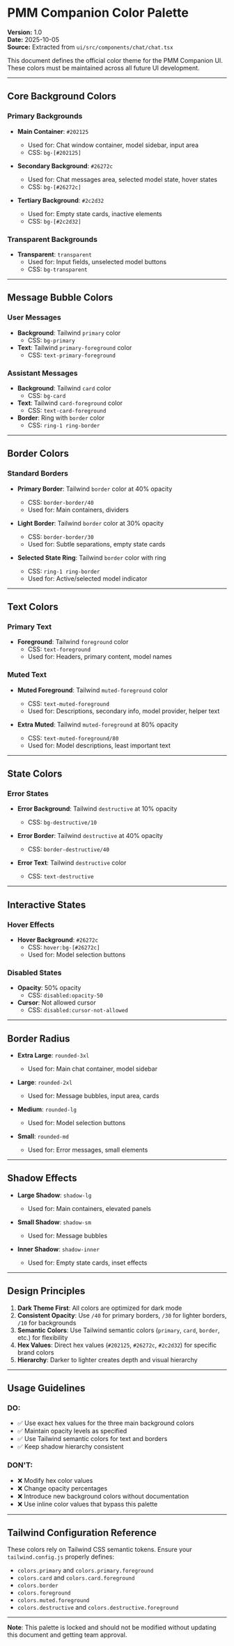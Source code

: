 # PMM Companion Color Palette

**Version:** 1.0  
**Date:** 2025-10-05  
**Source:** Extracted from `ui/src/components/chat/chat.tsx`

This document defines the official color theme for the PMM Companion UI. These colors must be maintained across all future UI development.

---

## Core Background Colors

### Primary Backgrounds
- **Main Container**: `#202125`
  - Used for: Chat window container, model sidebar, input area
  - CSS: `bg-[#202125]`

- **Secondary Background**: `#26272c`
  - Used for: Chat messages area, selected model state, hover states
  - CSS: `bg-[#26272c]`

- **Tertiary Background**: `#2c2d32`
  - Used for: Empty state cards, inactive elements
  - CSS: `bg-[#2c2d32]`

### Transparent Backgrounds
- **Transparent**: `transparent`
  - Used for: Input fields, unselected model buttons
  - CSS: `bg-transparent`

---

## Message Bubble Colors

### User Messages
- **Background**: Tailwind `primary` color
  - CSS: `bg-primary`
- **Text**: Tailwind `primary-foreground` color
  - CSS: `text-primary-foreground`

### Assistant Messages
- **Background**: Tailwind `card` color
  - CSS: `bg-card`
- **Text**: Tailwind `card-foreground` color
  - CSS: `text-card-foreground`
- **Border**: Ring with `border` color
  - CSS: `ring-1 ring-border`

---

## Border Colors

### Standard Borders
- **Primary Border**: Tailwind `border` color at 40% opacity
  - CSS: `border-border/40`
  - Used for: Main containers, dividers

- **Light Border**: Tailwind `border` color at 30% opacity
  - CSS: `border-border/30`
  - Used for: Subtle separations, empty state cards

- **Selected State Ring**: Tailwind `border` color with ring
  - CSS: `ring-1 ring-border`
  - Used for: Active/selected model indicator

---

## Text Colors

### Primary Text
- **Foreground**: Tailwind `foreground` color
  - CSS: `text-foreground`
  - Used for: Headers, primary content, model names

### Muted Text
- **Muted Foreground**: Tailwind `muted-foreground` color
  - CSS: `text-muted-foreground`
  - Used for: Descriptions, secondary info, model provider, helper text

- **Extra Muted**: Tailwind `muted-foreground` at 80% opacity
  - CSS: `text-muted-foreground/80`
  - Used for: Model descriptions, least important text

---

## State Colors

### Error States
- **Error Background**: Tailwind `destructive` at 10% opacity
  - CSS: `bg-destructive/10`

- **Error Border**: Tailwind `destructive` at 40% opacity
  - CSS: `border-destructive/40`

- **Error Text**: Tailwind `destructive` color
  - CSS: `text-destructive`

---

## Interactive States

### Hover Effects
- **Hover Background**: `#26272c`
  - CSS: `hover:bg-[#26272c]`
  - Used for: Model selection buttons

### Disabled States
- **Opacity**: 50% opacity
  - CSS: `disabled:opacity-50`
- **Cursor**: Not allowed cursor
  - CSS: `disabled:cursor-not-allowed`

---

## Border Radius

- **Extra Large**: `rounded-3xl`
  - Used for: Main chat container, model sidebar
  
- **Large**: `rounded-2xl`
  - Used for: Message bubbles, input area, cards

- **Medium**: `rounded-lg`
  - Used for: Model selection buttons

- **Small**: `rounded-md`
  - Used for: Error messages, small elements

---

## Shadow Effects

- **Large Shadow**: `shadow-lg`
  - Used for: Main containers, elevated panels

- **Small Shadow**: `shadow-sm`
  - Used for: Message bubbles

- **Inner Shadow**: `shadow-inner`
  - Used for: Empty state cards, inset effects

---

## Design Principles

1. **Dark Theme First**: All colors are optimized for dark mode
2. **Consistent Opacity**: Use `/40` for primary borders, `/30` for lighter borders, `/10` for backgrounds
3. **Semantic Colors**: Use Tailwind semantic colors (`primary`, `card`, `border`, etc.) for flexibility
4. **Hex Values**: Direct hex values (`#202125`, `#26272c`, `#2c2d32`) for specific brand colors
5. **Hierarchy**: Darker to lighter creates depth and visual hierarchy

---

## Usage Guidelines

### DO:
- ✅ Use exact hex values for the three main background colors
- ✅ Maintain opacity levels as specified
- ✅ Use Tailwind semantic colors for text and borders
- ✅ Keep shadow hierarchy consistent

### DON'T:
- ❌ Modify hex color values
- ❌ Change opacity percentages
- ❌ Introduce new background colors without documentation
- ❌ Use inline color values that bypass this palette

---

## Tailwind Configuration Reference

These colors rely on Tailwind CSS semantic tokens. Ensure your `tailwind.config.js` properly defines:

- `colors.primary` and `colors.primary.foreground`
- `colors.card` and `colors.card.foreground`
- `colors.border`
- `colors.foreground`
- `colors.muted.foreground`
- `colors.destructive` and `colors.destructive.foreground`

---

**Note**: This palette is locked and should not be modified without updating this document and getting team approval.
